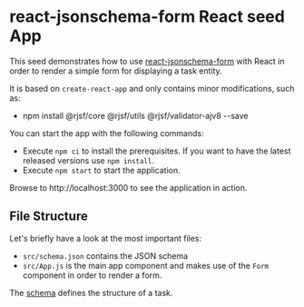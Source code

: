 # react-jsonschema-form React seed App

This seed demonstrates how to use [react-jsonschema-form](https://rjsf-team.github.io/react-jsonschema-form/docs/) with React in order to render a simple form for displaying a task entity.

It is based on `create-react-app` and only contains minor modifications, such as:
- npm install @rjsf/core @rjsf/utils @rjsf/validator-ajv8 --save

You can start the app with the following commands:
- Execute `npm ci` to install the prerequisites. If you want to have the latest released versions use `npm install`.
- Execute `npm start` to start the application.

Browse to http://localhost:3000 to see the application in action.

## File Structure

Let's briefly have a look at the most important files:

- `src/schema.json` contains the JSON schema
- `src/App.js` is the main app component and makes use of the `Form` component in order to render a form.

The [schema](src/schema.json) defines the structure of a task.
